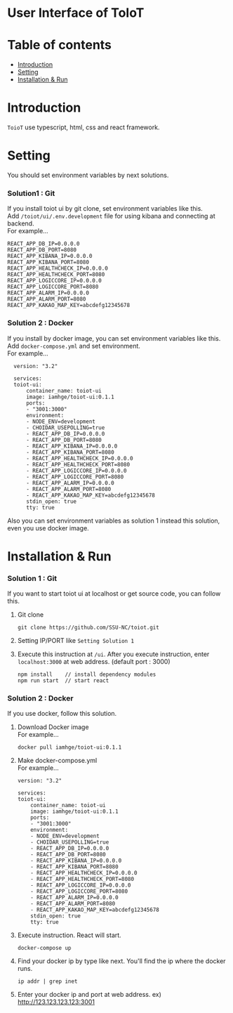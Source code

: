 # User Interface of ToIoT

# Table of contents

<!--ts-->

- [Introduction](#Introduction)
- [Setting](#Setting)
- [Installation & Run](#Installation--Run)

<!--te-->

# Introduction
`ToioT` use typescript, html, css and react framework.

# Setting
You should set environment variables by next solutions.  

### Solution1 : Git
If you install toiot ui by git clone, set environment variables like this.  
Add `/toiot/ui/.env.development` file for using kibana and connecting at backend.  
For example...

```
REACT_APP_DB_IP=0.0.0.0
REACT_APP_DB_PORT=8080
REACT_APP_KIBANA_IP=0.0.0.0
REACT_APP_KIBANA_PORT=8080
REACT_APP_HEALTHCHECK_IP=0.0.0.0
REACT_APP_HEALTHCHECK_PORT=8080
REACT_APP_LOGICCORE_IP=0.0.0.0
REACT_APP_LOGICCORE_PORT=8080
REACT_APP_ALARM_IP=0.0.0.0
REACT_APP_ALARM_PORT=8080
REACT_APP_KAKAO_MAP_KEY=abcdefg12345678
```

### Solution 2 : Docker
If you install by docker image, you can set environment variables like this.  
Add `docker-compose.yml` and set environment.  
For example... 
 ```docker
   version: "3.2"

   services:
   toiot-ui:
       container_name: toiot-ui
       image: iamhge/toiot-ui:0.1.1
       ports:
       - "3001:3000"
       environment:
       - NODE_ENV=development
       - CHOIDAR_USEPOLLING=true
       - REACT_APP_DB_IP=0.0.0.0
       - REACT_APP_DB_PORT=8080
       - REACT_APP_KIBANA_IP=0.0.0.0
       - REACT_APP_KIBANA_PORT=8080
       - REACT_APP_HEALTHCHECK_IP=0.0.0.0
       - REACT_APP_HEALTHCHECK_PORT=8080
       - REACT_APP_LOGICCORE_IP=0.0.0.0
       - REACT_APP_LOGICCORE_PORT=8080
       - REACT_APP_ALARM_IP=0.0.0.0
       - REACT_APP_ALARM_PORT=8080
       - REACT_APP_KAKAO_MAP_KEY=abcdefg12345678
       stdin_open: true
       tty: true
   ```
Also you can set environment variables as solution 1 instead this solution, even you use docker image.

# Installation & Run

### Solution 1 : Git

If you want to start toiot ui at localhost or get source code, you can follow this.

1. Git clone

   ```shell
   git clone https://github.com/SSU-NC/toiot.git
   ```

2. Setting IP/PORT like `Setting Solution 1`
3. Execute this instruction at `/ui`. After you execute instruction, enter `localhost:3000` at web address. (default port : 3000)

   ```shell
   npm install    // install dependency modules
   npm run start  // start react
   ```

### Solution 2 : Docker

If you use docker, follow this solution.

1. Download Docker image  
   For example...
   ```shell
   docker pull iamhge/toiot-ui:0.1.1
   ```
2. Make docker-compose.yml  
   For example...

   ```docker
   version: "3.2"

   services:
   toiot-ui:
       container_name: toiot-ui
       image: iamhge/toiot-ui:0.1.1
       ports:
       - "3001:3000"
       environment:
       - NODE_ENV=development
       - CHOIDAR_USEPOLLING=true
       - REACT_APP_DB_IP=0.0.0.0
       - REACT_APP_DB_PORT=8080
       - REACT_APP_KIBANA_IP=0.0.0.0
       - REACT_APP_KIBANA_PORT=8080
       - REACT_APP_HEALTHCHECK_IP=0.0.0.0
       - REACT_APP_HEALTHCHECK_PORT=8080
       - REACT_APP_LOGICCORE_IP=0.0.0.0
       - REACT_APP_LOGICCORE_PORT=8080
       - REACT_APP_ALARM_IP=0.0.0.0
       - REACT_APP_ALARM_PORT=8080
       - REACT_APP_KAKAO_MAP_KEY=abcdefg12345678
       stdin_open: true
       tty: true
   ```

3. Execute instruction. React will start.

   ```shell
   docker-compose up
   ```

4. Find your docker ip by type like next. You'll find the ip where the docker runs.

   ```shell
   ip addr | grep inet
   ```

5. Enter your docker ip and port at web address. ex) http://123.123.123.123:3001
